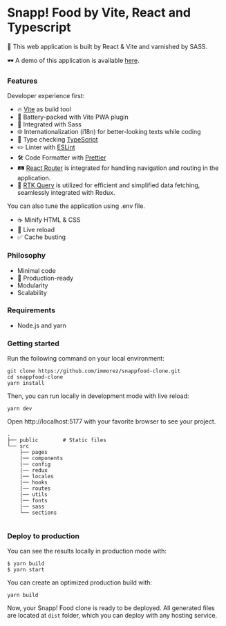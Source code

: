# Snapp! Food by Vite, React and Typescript

🚀 This web application is built by React & Vite and varnished by SASS.

🕶️ A demo of this application is available [here](https://snappfood-clone-gamma.vercel.app).

### Features

Developer experience first:

-   🔥 [Vite](https://vitejs.dev) as build tool
-   🔋 Battery-packed with Vite PWA plugin
-   🎨 Integrated with Sass
-   🌐 Internationalization (i18n) for better-looking texts while coding
-   🎉 Type checking [TypeScript](https://www.typescriptlang.org)
-   ✏️ Linter with [ESLint](https://eslint.org)
-   🛠 Code Formatter with [Prettier](https://prettier.io)
-   🛤️ [React Router](https://reactrouter.com) is integrated for handling navigation and routing in the application.
-   🚀 [RTK Query](https://redux-toolkit.js.org/rtk-query) is utilized for efficient and simplified data fetching, seamlessly integrated with Redux.

You can also tune the application using .env file.

-   ☕ Minify HTML & CSS
-   💨 Live reload
-   ✅ Cache busting

### Philosophy

-   Minimal code
-   🚀 Production-ready
-   Modularity
-   Scalability

### Requirements

-   Node.js and yarn

### Getting started

Run the following command on your local environment:

```
git clone https://github.com/immorez/snappfood-clone.git
cd snappfood-clone
yarn install
```

Then, you can run locally in development mode with live reload:

```
yarn dev
```

Open http://localhost:5177 with your favorite browser to see your project.

```
.
├── public        # Static files
└── src
    ├── pages
    |── components
    |── config
    |── redux
    |── locales
    |── hooks
    |── routes
    |── utils
    |── fonts
    |── sass
    └── sections


```

### Deploy to production

You can see the results locally in production mode with:

```
$ yarn build
$ yarn start
```

You can create an optimized production build with:

```
yarn build
```

Now, your Snapp! Food clone is ready to be deployed. All generated files are located at `dist` folder, which you can deploy with any hosting service.
